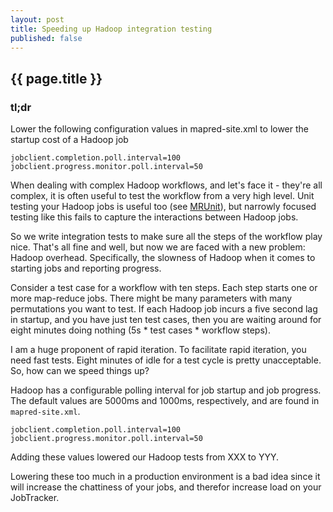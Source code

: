 ```yaml
---
layout: post
title: Speeding up Hadoop integration testing
published: false
---
```


## {{ page.title }}

### tl;dr

Lower the following configuration values in mapred-site.xml to lower the startup cost of a Hadoop job

    jobclient.completion.poll.interval=100
    jobclient.progress.monitor.poll.interval=50

When dealing with complex Hadoop workflows, and let's face it - they're all complex, it is often useful to test
the workflow from a very high level. Unit testing your Hadoop jobs is useful too (see [MRUnit](http://mrunit.apache.org/)),
but narrowly focused testing like this fails to capture the interactions between Hadoop jobs.

So we write integration tests to make sure all the steps of the workflow play nice. That's all fine and well, 
but now we are faced with a new problem: Hadoop overhead. Specifically, the slowness of Hadoop when it comes to 
starting jobs and reporting progress.

Consider a test case for a workflow with ten steps. Each step starts one or more map-reduce jobs. There might be 
many parameters with many permutations you want to test. If each Hadoop job incurs a five second lag in startup, 
and you have just ten test cases, then you are waiting around for eight minutes doing nothing (5s * test cases * workflow steps).

I am a huge proponent of rapid iteration. To facilitate rapid iteration, you need fast tests. Eight minutes of idle
for a test cycle is pretty unacceptable. So, how can we speed things up?

Hadoop has a configurable polling interval for job startup and job progress. The default values are 5000ms and 1000ms,
respectively, and are found in `mapred-site.xml`.

    jobclient.completion.poll.interval=100
    jobclient.progress.monitor.poll.interval=50

Adding these values lowered our Hadoop tests from XXX to YYY. 

Lowering these too much in a production environment is a bad idea since it will increase the chattiness of your jobs,
and therefor increase load on your JobTracker.
